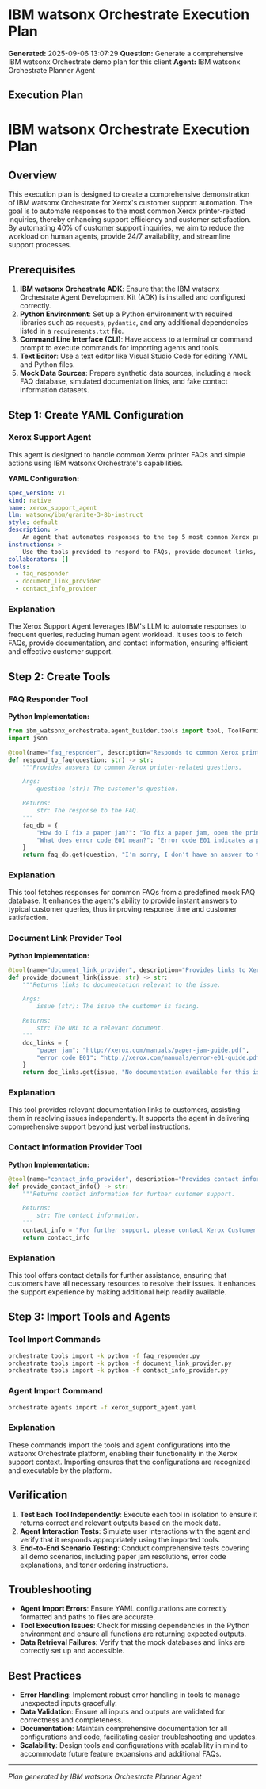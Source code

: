 # IBM watsonx Orchestrate Execution Plan

**Generated:** 2025-09-06 13:07:29
**Question:** Generate a comprehensive IBM watsonx Orchestrate demo plan for this client
**Agent:** IBM watsonx Orchestrate Planner Agent

## Execution Plan

# IBM watsonx Orchestrate Execution Plan

## Overview
This execution plan is designed to create a comprehensive demonstration of IBM watsonx Orchestrate for Xerox's customer support automation. The goal is to automate responses to the most common Xerox printer-related inquiries, thereby enhancing support efficiency and customer satisfaction. By automating 40% of customer support inquiries, we aim to reduce the workload on human agents, provide 24/7 availability, and streamline support processes.

## Prerequisites
1. **IBM watsonx Orchestrate ADK**: Ensure that the IBM watsonx Orchestrate Agent Development Kit (ADK) is installed and configured correctly.
2. **Python Environment**: Set up a Python environment with required libraries such as `requests`, `pydantic`, and any additional dependencies listed in a `requirements.txt` file.
3. **Command Line Interface (CLI)**: Have access to a terminal or command prompt to execute commands for importing agents and tools.
4. **Text Editor**: Use a text editor like Visual Studio Code for editing YAML and Python files.
5. **Mock Data Sources**: Prepare synthetic data sources, including a mock FAQ database, simulated documentation links, and fake contact information datasets.

## Step 1: Create YAML Configuration

### Xerox Support Agent
This agent is designed to handle common Xerox printer FAQs and simple actions using IBM watsonx Orchestrate's capabilities.

**YAML Configuration:**
```yaml
spec_version: v1
kind: native
name: xerox_support_agent
llm: watsonx/ibm/granite-3-8b-instruct
style: default
description: >
    An agent that automates responses to the top 5 most common Xerox printer-related inquiries.
instructions: >
    Use the tools provided to respond to FAQs, provide document links, and offer contact information.
collaborators: []
tools:
  - faq_responder
  - document_link_provider
  - contact_info_provider
```

### Explanation
The Xerox Support Agent leverages IBM's LLM to automate responses to frequent queries, reducing human agent workload. It uses tools to fetch FAQs, provide documentation, and contact information, ensuring efficient and effective customer support.

## Step 2: Create Tools

### FAQ Responder Tool

**Python Implementation:**
```python
from ibm_watsonx_orchestrate.agent_builder.tools import tool, ToolPermission
import json

@tool(name="faq_responder", description="Responds to common Xerox printer FAQs", permission=ToolPermission.ADMIN)
def respond_to_faq(question: str) -> str:
    """Provides answers to common Xerox printer-related questions.

    Args:
        question (str): The customer's question.

    Returns:
        str: The response to the FAQ.
    """
    faq_db = {
        "How do I fix a paper jam?": "To fix a paper jam, open the printer cover and gently remove the jammed paper.",
        "What does error code E01 mean?": "Error code E01 indicates a paper feed issue. Please check the paper tray."
    }
    return faq_db.get(question, "I'm sorry, I don't have an answer to that question.")
```

### Explanation
This tool fetches responses for common FAQs from a predefined mock FAQ database. It enhances the agent's ability to provide instant answers to typical customer queries, thus improving response time and customer satisfaction.

### Document Link Provider Tool

**Python Implementation:**
```python
@tool(name="document_link_provider", description="Provides links to Xerox printer manuals and troubleshooting guides", permission=ToolPermission.ADMIN)
def provide_document_link(issue: str) -> str:
    """Returns links to documentation relevant to the issue.

    Args:
        issue (str): The issue the customer is facing.

    Returns:
        str: The URL to a relevant document.
    """
    doc_links = {
        "paper jam": "http://xerox.com/manuals/paper-jam-guide.pdf",
        "error code E01": "http://xerox.com/manuals/error-e01-guide.pdf"
    }
    return doc_links.get(issue, "No documentation available for this issue.")
```

### Explanation
This tool provides relevant documentation links to customers, assisting them in resolving issues independently. It supports the agent in delivering comprehensive support beyond just verbal instructions.

### Contact Information Provider Tool

**Python Implementation:**
```python
@tool(name="contact_info_provider", description="Provides contact information for Xerox customer support", permission=ToolPermission.ADMIN)
def provide_contact_info() -> str:
    """Returns contact information for further customer support.

    Returns:
        str: The contact information.
    """
    contact_info = "For further support, please contact Xerox Customer Support at 1-800-555-0199 or support@xerox.com."
    return contact_info
```

### Explanation
This tool offers contact details for further assistance, ensuring that customers have all necessary resources to resolve their issues. It enhances the support experience by making additional help readily available.

## Step 3: Import Tools and Agents

### Tool Import Commands
```bash
orchestrate tools import -k python -f faq_responder.py
orchestrate tools import -k python -f document_link_provider.py
orchestrate tools import -k python -f contact_info_provider.py
```

### Agent Import Command
```bash
orchestrate agents import -f xerox_support_agent.yaml
```

### Explanation
These commands import the tools and agent configurations into the watsonx Orchestrate platform, enabling their functionality in the Xerox support context. Importing ensures that the configurations are recognized and executable by the platform.

## Verification

1. **Test Each Tool Independently**: Execute each tool in isolation to ensure it returns correct and relevant outputs based on the mock data.
2. **Agent Interaction Tests**: Simulate user interactions with the agent and verify that it responds appropriately using the imported tools.
3. **End-to-End Scenario Testing**: Conduct comprehensive tests covering all demo scenarios, including paper jam resolutions, error code explanations, and toner ordering instructions.

## Troubleshooting

- **Agent Import Errors**: Ensure YAML configurations are correctly formatted and paths to files are accurate.
- **Tool Execution Issues**: Check for missing dependencies in the Python environment and ensure all functions are returning expected outputs.
- **Data Retrieval Failures**: Verify that the mock databases and links are correctly set up and accessible.

## Best Practices

- **Error Handling**: Implement robust error handling in tools to manage unexpected inputs gracefully.
- **Data Validation**: Ensure all inputs and outputs are validated for correctness and completeness.
- **Documentation**: Maintain comprehensive documentation for all configurations and code, facilitating easier troubleshooting and updates.
- **Scalability**: Design tools and configurations with scalability in mind to accommodate future feature expansions and additional FAQs.

---
*Plan generated by IBM watsonx Orchestrate Planner Agent*

